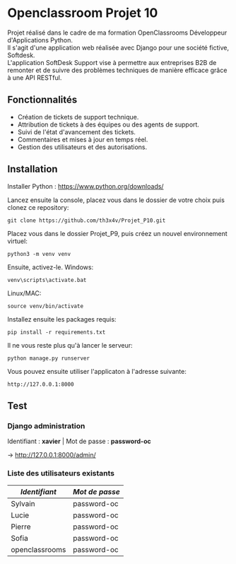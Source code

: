 # Openclassroom Projet 10
Projet réalisé dans le cadre de ma formation OpenClassrooms Développeur d'Applications Python.  
Il s'agit d'une application web réalisée avec Django pour une société fictive, Softdesk.  
L'application SoftDesk Support vise à permettre aux entreprises B2B de remonter et de suivre des problèmes techniques de manière efficace grâce à une API RESTful.

## Fonctionnalités

- Création de tickets de support technique.
- Attribution de tickets à des équipes ou des agents de support.
- Suivi de l'état d'avancement des tickets.
- Commentaires et mises à jour en temps réel.
- Gestion des utilisateurs et des autorisations.

## Installation

Installer Python : https://www.python.org/downloads/ 
 
Lancez ensuite la console, placez vous dans le dossier de votre choix puis clonez ce repository:
```
git clone https://github.com/th3x4v/Projet_P10.git
```
Placez vous dans le dossier Projet_P9, puis créez un nouvel environnement virtuel:
```
python3 -m venv venv
```
Ensuite, activez-le.
Windows:
```
venv\scripts\activate.bat
```
Linux/MAC:
```
source venv/bin/activate
```
Installez ensuite les packages requis:
```
pip install -r requirements.txt
```
Il ne vous reste plus qu'à lancer le serveur: 
```
python manage.py runserver
```
Vous pouvez ensuite utiliser l'applicaton à l'adresse suivante:
```
http://127.0.0.1:8000
```
## Test
### Django administration

Identifiant : **xavier** | Mot de passe : **password-oc**

&rarr; http://127.0.0.1:8000/admin/

### Liste des utilisateurs existants

| *Identifiant*  | *Mot de passe*   |
|----------------|------------------|
| Sylvain        | password-oc      |
| Lucie          | password-oc      |
| Pierre         | password-oc      |
| Sofia          | password-oc      |
| openclassrooms | password-oc      |

